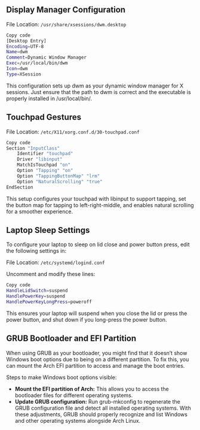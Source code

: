 ## Display Manager Configuration
File Location: `/usr/share/xsessions/dwm.desktop`

```bash
Copy code
[Desktop Entry]
Encoding=UTF-8
Name=dwm
Comment=Dynamic Window Manager
Exec=/usr/local/bin/dwm
Icon=dwm
Type=XSession
```
This configuration sets up dwm as your dynamic window manager for X sessions. Just ensure that the path to dwm is correct and the executable is properly installed in /usr/local/bin/.

## Touchpad Gestures
File Location: `/etc/X11/xorg.conf.d/30-touchpad.conf`

```bash
Copy code
Section "InputClass"
    Identifier "touchpad"
    Driver "libinput"
    MatchIsTouchpad "on"
    Option "Tapping" "on"
    Option "TappingButtonMap" "lrm"
    Option "NaturalScrolling" "true"
EndSection
```
This setup configures your touchpad with libinput to support tapping, set the button map for tapping to left-right-middle, and enables natural scrolling for a smoother experience.

## Laptop Sleep Settings
To configure your laptop to sleep on lid close and power button press, edit the following settings in:

File Location: `/etc/systemd/logind.conf`

Uncomment and modify these lines:

```bash
Copy code
HandleLidSwitch=suspend
HandlePowerKey=suspend
HandlePowerKeyLongPress=poweroff
```
This ensures your laptop will suspend when you close the lid or press the power button, and shut down if you long-press the power button.

## GRUB Bootloader and EFI Partition
When using GRUB as your bootloader, you might find that it doesn’t show Windows boot options due to being on a different partition. To fix this, you can mount the Arch EFI partition to access and manage the boot entries.

Steps to make Windows boot options visible:

- **Mount the EFI partition of Arch:** This allows you to access the bootloader files for different operating systems.
- **Update GRUB configuration:** Run grub-mkconfig to regenerate the GRUB configuration file and detect all installed operating systems.
With these adjustments, GRUB should properly recognize and list Windows and other operating systems alongside Arch Linux.
